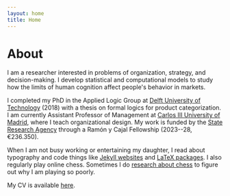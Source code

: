 ```yaml
---
layout: home
title: Home
---
```


# About

I am a researcher interested in problems of organization, strategy, and decision-making. I develop statistical and computational models to study how the limits of human cognition affect people's behavior in markets.

I completed my PhD in the Applied Logic Group at [Delft University of Technology](https://www.tudelft.nl/en/) (2018) with a thesis on formal logics for product categorization. I am currently Assistant Professor of Management at [Carlos III University of Madrid](https://www.uc3m.es/), where I teach organizational design. My work is funded by the [State Research Agency](https://www.aei.gob.es/en) through a Ramón y Cajal Fellowship (2023--28, €236.350).

When I am not busy working or entertaining my daughter, I read about typography and code things like [Jekyll websites](https://github.com/piazzai/cvless) and [LaTeX packages](https://github.com/piazzai/arguelles). I also regularly play online chess. Sometimes I do [research about chess](https://lichess.org/@/piazzai/blog) to figure out why I am playing so poorly.

My CV is available [here](cv).